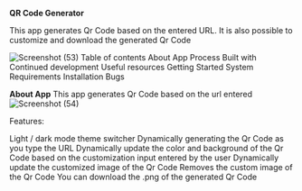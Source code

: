 **QR Code Generator**

This app generates Qr Code based on the entered URL. It is also possible to customize and download the generated Qr Code

![Screenshot (53)](https://github.com/user-attachments/assets/171e9d47-5cd1-4c48-af18-44fa3994487a)
Table of contents
About App
Process
Built with
Continued development
Useful resources
Getting Started
System Requirements
Installation
Bugs

**About App**
This app generates Qr Code based on the url entered
![Screenshot (54)](https://github.com/user-attachments/assets/6043f14e-7b29-415d-a5cd-59a4adf1d6f6)

Features:

Light / dark mode theme switcher
Dynamically generating the Qr Code as you type the URL
Dynamically update the color and background of the Qr Code based on the customization input entered by the user
Dynamically update the customized image of the Qr Code
Removes the custom image of the Qr Code
You can download the .png of the generated Qr Code




